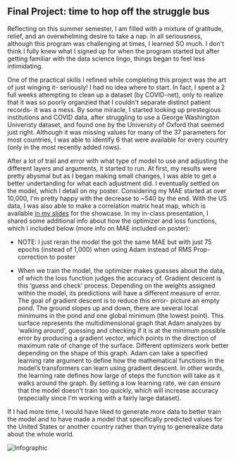 ## Final Project: time to hop off the struggle bus
Reflecting on this summer semester, I am filled with a mixture of gratitude, relief, and an overwhelming desire to take a nap. In all seriousness, although this program was challenging at times, I learned SO much. I don't think I fully knew what I signed up for when the program started but after getting familiar with the data science lingo, things began to feel less intimidating.<br/>

One of the practical skills I refined while completing this project was the art of just winging it- seriously! I had no idea where to start. In fact, I spent a 2 full weeks attempting to clean up a dataset (by COVID-net), only to realize that it was so poorly organzied that I couldn't separate distinct patient records- it was a mess. By some miracle, I started looking up prestegious institutions and COVID data, after struggling to use a George Washington Univeristy dataset, and found one by the University of Oxford that seemed just right. Although it was missing values for many of the 37 parameters for most countries, I was able to identify 6 that were available for every country (only in the most recently added rows).<br/>

After a lot of trail and error with what type of model to use and adjusting the different layers and arguments, it started to run. At first, my results were pretty abysmal but as I began making small changes, I was able to get a better undertanding for what each adjustment did. I eventually settled on the model, which I detail on my poster. Considering my MAE started at over 10,000, I'm pretty happy with the decrease to ~540 by the end. With the US data, I was also able to make a correlation matrix heat map, which is available [in my slides](https://docs.google.com/presentation/d/1kZjPCfzZstyANxRoa8v0wCOBHjoOlCYYoyDWkBmNvIA/edit?usp=sharing) for the showcase. In my in-class presentation, I shared some additional info about how the optimizer and loss functions, which I included below (more info on MAE included on poster):<br/>

- NOTE: I just reran the model the got the same MAE but with just 75 epochs (instead of 1,000) when using Adam instead of RMS Prop- correction to poster <br/>

- When we train the model, the optimizer makes guesses about the data, of which the loss function judges the accuracy of. Gradient descent is this ‘guess and check’ process. Depending on the weights assigned within the model, its predictions will have a different measure of error. The goal of gradient descent is to reduce this error- picture an empty pond. The ground slopes up and down, there are several local minimums in the pond and one global minimum (the lowest point). This surface represents the multidimensional graph that Adam analyzes by ‘walking around’, guessing and checking if it is at the minimum possible error by producing a gradient vector, which points in the direction of maximum rate of change of the surface. Different optimizers work better depending on the shape of this graph. Adam can take a specified learning rate argument to define how the mathematical functions in the model’s transformers can learn using gradient descent. In other words, the learning rate defines how large of steps the function will take as it walks around the graph. By setting a low learning rate, we can ensure that the model doesn’t train too quickly, which will increase accuracy (especially since I'm working with a fairly large dataset).<br/>

If I had more time, I would have liked to generate more data to better train the model and to have made a model that specifically predicted values for the United States or another country rather than trying to generealize data about the whole world.<br/>

![Infographic](https://aeraposo.github.io/Data-310-Public-Raposo/COVID-19.jpg)
